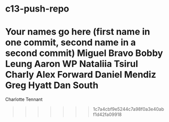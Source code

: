 # c13-push-repo

Your names go here (first name in one commit, second name in a second commit)
Miguel Bravo
Bobby Leung
Aaron WP
Nataliia Tsirul
Charly
Alex Forward
Daniel Mendiz
Greg Hyatt
Dan South
=======
Charlotte Tennant
>>>>>>> 1c7a4cbf9e5244c7a98f0a3e40abf1d42fa09918
